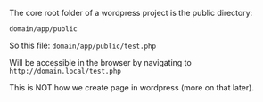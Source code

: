 
The core root folder of a wordpress project is the public directory:

`domain/app/public`

So this file: `domain/app/public/test.php`

Will be accessible in the browser by navigating to `http://domain.local/test.php`

This is NOT how we create page in wordpress (more on that later).